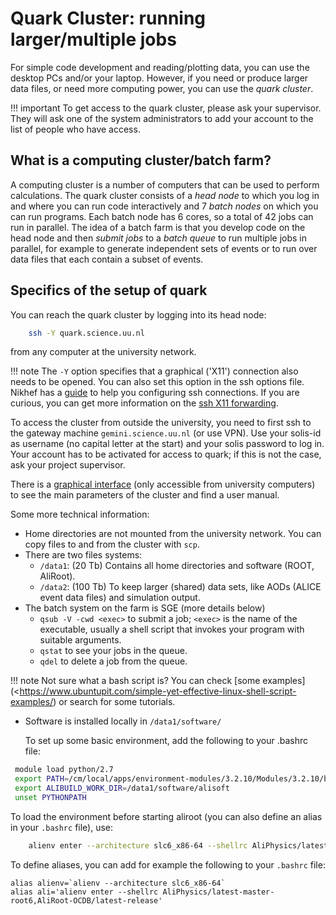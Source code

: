 # Quark Cluster: running larger/multiple jobs


For simple code development and reading/plotting data, you can use the desktop PCs and/or your laptop. 
However, if you need or produce larger data files, or need more computing power, you can use the *quark cluster*.

!!! important
    To get access to the quark cluster, please ask your supervisor. They will ask one of the system administrators to
    add your account to the list of people who have access.

## What is a computing cluster/batch farm?


A computing cluster is a number of computers that can be used to perform calculations. The quark cluster consists of a
*head node* to which you log in and where you can run code interactively and 7 *batch nodes* on which you can run
programs. Each batch node has 6 cores, so a total of 42 jobs can run in parallel.
The idea of a batch farm is that you develop code on the head node and then *submit jobs* to a *batch queue* to
run multiple jobs in parallel, for example to generate independent sets of events or to run over data files that
each contain a subset of events.

## Specifics of the setup of quark


You can reach the quark cluster by logging into its head node:

```bash
    ssh -Y quark.science.uu.nl
```

from any computer at the university network.

!!! note
    The ``-Y`` option specifies that a graphical ('X11') connection also needs to be opened.
    You can also set this option in the ssh options file. Nikhef has a
    [guide](https://www.nikhef.nl/grid/computing-course/work/ssh.html) to help you configuring ssh connections.
    If you are curious, you can get more information on the 
    [ssh X11 forwarding](https://docstore.mik.ua/orelly/networking_2ndEd/ssh/ch09_03.htm).

To access the cluster from outside the university, you need to first ssh
to the gateway machine ``gemini.science.uu.nl`` (or use VPN). Use your solis-id as username (no capital letter at the
start) and your solis password to log in. Your account has to be activated for access to quark; if this is not the
case, ask your project supervisor.

There is a [graphical interface](http://quark.science.uu.nl>) (only accessible from university computers) to see the
main parameters of the cluster and find a user manual.

Some more technical information:

  * Home directories are not mounted from the university network. You can copy files to and from the cluster with ``scp``.
  * There are two files systems:
    * ``/data1``: (20 Tb) Contains all home directories and software (ROOT, AliRoot).
    * ``/data2``: (100 Tb) To keep larger (shared) data sets, like AODs (ALICE event data files) and simulation output.
  * The batch system on the farm is SGE (more details below)
    * ``qsub -V -cwd <exec>`` to submit a job; ``<exec>`` is the name of the executable, usually a shell script
      that invokes your program with suitable arguments.
    * ``qstat`` to see your jobs in the queue.
    * ``qdel`` to delete a job from the queue.

!!! note
    Not sure what a bash script is? You can check 
    [some examples](<https://www.ubuntupit.com/simple-yet-effective-linux-shell-script-examples/)
    or search for some tutorials.
    
  * Software is installed locally in ``/data1/software/``

    To set up some basic environment, add the following to your .bashrc file:
        
```bash
 module load python/2.7
 export PATH=/cm/local/apps/environment-modules/3.2.10/Modules/3.2.10/bin/:$PATH
 export ALIBUILD_WORK_DIR=/data1/software/alisoft
 unset PYTHONPATH
```
   
   To load the environment before starting aliroot (you can also define an alias in your ``.bashrc`` file), use:
```bash
    alienv enter --architecture slc6_x86-64 --shellrc AliPhysics/latest-master-root6
```
To define aliases, you can add for example the following to your ``.bashrc`` file:
```
alias alienv=`alienv --architecture slc6_x86-64`
alias ali='alienv enter --shellrc AliPhysics/latest-master-root6,AliRoot-OCDB/latest-release'
```
   
